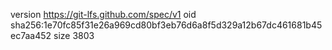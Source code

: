version https://git-lfs.github.com/spec/v1
oid sha256:1e70fc85f31e26a969cd80bf3eb76d6a8f5d329a12b67dc461681b45ec7aa452
size 3803
